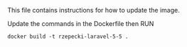 This file contains instructions for how to update the image.

Update the commands in the Dockerfile then RUN

`docker build -t rzepecki-laravel-5-5 .`
